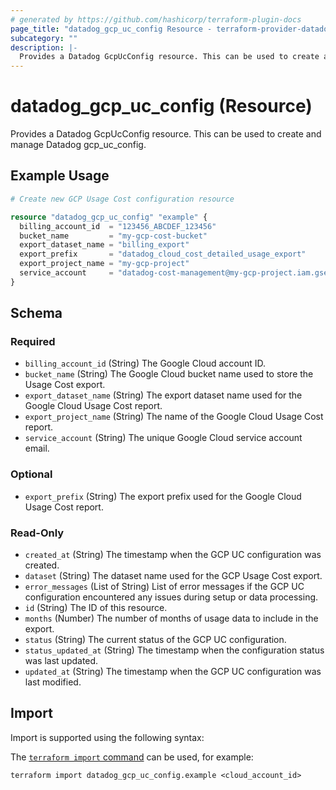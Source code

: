 ```yaml
---
# generated by https://github.com/hashicorp/terraform-plugin-docs
page_title: "datadog_gcp_uc_config Resource - terraform-provider-datadog"
subcategory: ""
description: |-
  Provides a Datadog GcpUcConfig resource. This can be used to create and manage Datadog gcp_uc_config.
---
```


# datadog_gcp_uc_config (Resource)

Provides a Datadog GcpUcConfig resource. This can be used to create and manage Datadog gcp_uc_config.

## Example Usage

```terraform
# Create new GCP Usage Cost configuration resource

resource "datadog_gcp_uc_config" "example" {
  billing_account_id  = "123456_ABCDEF_123456"
  bucket_name         = "my-gcp-cost-bucket"
  export_dataset_name = "billing_export"
  export_prefix       = "datadog_cloud_cost_detailed_usage_export"
  export_project_name = "my-gcp-project"
  service_account     = "datadog-cost-management@my-gcp-project.iam.gserviceaccount.com"
}
```

<!-- schema generated by tfplugindocs -->
## Schema

### Required

- `billing_account_id` (String) The Google Cloud account ID.
- `bucket_name` (String) The Google Cloud bucket name used to store the Usage Cost export.
- `export_dataset_name` (String) The export dataset name used for the Google Cloud Usage Cost report.
- `export_project_name` (String) The name of the Google Cloud Usage Cost report.
- `service_account` (String) The unique Google Cloud service account email.

### Optional

- `export_prefix` (String) The export prefix used for the Google Cloud Usage Cost report.

### Read-Only

- `created_at` (String) The timestamp when the GCP UC configuration was created.
- `dataset` (String) The dataset name used for the GCP Usage Cost export.
- `error_messages` (List of String) List of error messages if the GCP UC configuration encountered any issues during setup or data processing.
- `id` (String) The ID of this resource.
- `months` (Number) The number of months of usage data to include in the export.
- `status` (String) The current status of the GCP UC configuration.
- `status_updated_at` (String) The timestamp when the configuration status was last updated.
- `updated_at` (String) The timestamp when the GCP UC configuration was last modified.

## Import

Import is supported using the following syntax:

The [`terraform import` command](https://developer.hashicorp.com/terraform/cli/commands/import) can be used, for example:

```shell
terraform import datadog_gcp_uc_config.example <cloud_account_id>
```
